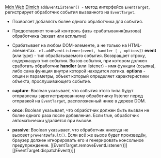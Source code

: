 [Mdn Web](https://developer.mozilla.org/ru/docs/Web/API/EventTarget/addEventListener)
[Dimich](https://www.youtube.com/watch?v=Nvx6OnjVZzU&t=2312s)
`addEventListener() `- метод интерфейса `EventTarget`, регистрирует обработчик события вызванного на `EventTarget`.
- Позволяет добавлять более одного обработчика для события.
- Предоставляет точный контроль фазы срабатывания(вызова) обработчика (захват или всплытие)
- Срабатывает на любом DOM-элементе, а не только на HTML-элементах.
   ` el.addEventListener(event, handler [ , options])`
<b>event</b> (или type) -  тип обрабатываемого события. Возвращает строку, содержащую тип события. Вызов события, при котором должен сработать обработчик
**handler** (или listener) - имя функции (ссылка), либо сама функция внутри которой находится логика.
**options** - опции и параметры, объект который определяет характеристики объекта, прослушивающего событие.

- **capture**: Boolean указывает, что события этого типа будут отправлены зарегистрированному обработчику listener перед отправкой на `EventTarget`, расположенный ниже в дереве DOM.

 - **once**: Boolean указывает, что обработчик должен быть вызван не более одного раза после добавления. Если true, обработчик автоматически удаляется при вызове.

 - **passive**: Boolean указывает, что обработчик никогда не вызовет `preventDefault()`. Если всё же вызов будет произведён, браузер должен игнорировать его и генерировать консольное предупреждение.
 [[EventTarget.removeEventListener()]]
 [[EventTarget.dispatchEvent()]]
 